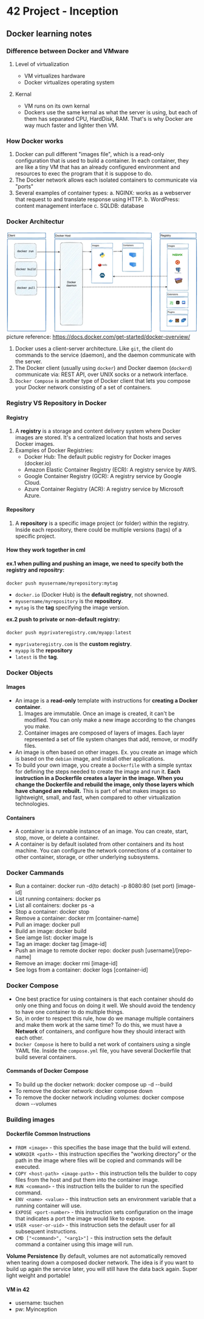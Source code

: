 # 42 Project - Inception


## Docker learning notes

### Difference between Docker and VMware

1. Level of virtualization
    - VM virtualizes hardware
    - Docker virtualizes operating system

2. Kernal
    - VM runs on its own kernal
    - Dockers use the same kernal as what the server is using, but each of them has separated CPU, HardDisk, RAM. That's is why Docker are way much faster and lighter then VM.

### How Docker works

1. Docker can pull different "images file", which is a read-only configuration that is used to build a container. In each container, they are like a tiny VM that has an already configured environment and resources to exec the program that it is suppose to do.
2. The Docker network allows each isolated containers to communicate via "ports"
3. Several examples of container types:
    a. NGINX: works as a webserver that request to and translate response using HTTP.
    b. WordPress: content management interface
    c. SQLDB: database


### Docker Architectur
![alt text](image/docker-architecture.webp)
picture reference: https://docs.docker.com/get-started/docker-overview/

1. Docker uses a client-server architecture. Like `git`, the client do commands to the service (daemon), and the daemon communicate with the server.
2. The Docker client (usually using `docker`) and Docker daemon (`dockerd`) communicate via: REST API, over UNIX socks or a network interface.
3. `Docker Compose` is another type of Docker client that lets you compose your Docker network consisting of a set of containers.

### Registry VS Repository in Docker

#### **Registry**
1. A **registry** is a storage and content delivery system where Docker images are stored. It's a centralized location that hosts and serves Docker images.
2. Examples of Docker Registries:
    - Docker Hub: The default public registry for Docker images (docker.io)
    - Amazon Elastic Container Registry (ECR): A registry service by AWS.
    - Google Container Registry (GCR): A registry service by Google Cloud.
    - Azure Container Registry (ACR): A registry service by Microsoft Azure.
#### **Repository**
1. A **repository** is a specific image project (or folder) within the registry. Inside each repository, there could be multiple versions (tags) of a specific project.

#### How they work together in cml

**ex.1 when pulling and pushing an image, we need to specify both the registry and repositry:**\
\
`docker push myusername/myrepository:mytag`

- `docker.io` (Docker Hub) is the **default registry**, not showned.
- `myusername/myrepository` is the **repository**.
- `mytag` is the **tag** specifying the image version.

**ex.2 push to private or non-default registry:**\
\
`docker push myprivateregistry.com/myapp:latest`

- `myprivateregistry.com` is the **custom registry**.
- `myapp` is the **repository**
- `latest` is the **tag**.

### Docker Objects
#### **Images**
- An image is a **read-only** template with instructions for **creating a Docker container**.
    1. Images are immutable. Once an image is created, it can't be modified. You can only make a new image according to the changes you make.
    2. Container images are composed of layers of images. Each layer represented a set of file system changes that add, remove, or modify files.
- An image is often based on other images. Ex. you create an image which is based on the `debian` image, and install other applications.
- To build your own image, you create a `Dockerfile` with a simple syntax for defining the steps needed to create the image and run it. **Each instruction in a Dockerfile creates a layer in the image. When you change the Dockerfile and rebuild the image, only those layers which have changed are rebuilt.** This is part of what makes images so lightweight, small, and fast, when compared to other virtualization technologies.
#### **Containers**
- A container is a runnable instance of an image. You can create, start, stop, move, or delete a container.
- A container is by default isolated from other containers and its host machine. You can configure the network connections of a container to other container, storage, or other underlying subsystems.

### Docker Cammands

- Run a container: docker run -d(to detach) -p 8080:80 (set port) [image-id]
- List running containers: docker ps
- List all containers:  docker ps -a
- Stop a container: docker stop
- Remove a container: docker rm [container-name]
- Pull an image: docker pull
- Build an image: docker build
- See iamge list: docker image ls
- Tag an image: docker tag [image-id]
- Push an image to remote docker repo: docker push [username]/[repo-name]
- Remove an image: docker rmi [image-id]
- See logs from a container: docker logs [container-id]

### Docker Compose

- One best practice for using containers is that each container should do only one thing and focus on doing it well. We should avoid the tendency to have one container to do multiple things.
- So, in order to respect this rule, how do we manage multiple containers and make them work at the same time? To do this, we must have a **Network** of containers, and configure how they should interact with each other.
- `Docker Compose` is here to build a net work of containers using a single YAML file. Inside the `compose.yml` file, you have several Dockerfile that build several containers.

#### Commands of Docker Compose

- To build up the docker network: docker compose up -d --build
- To remove the docker network: docker compose down
- To remove the docker network including volumes: docker compose down --volumes

### Building images

#### Dockerfile Common Instructions

- `FROM <image>` - this specifies the base image that the build will extend.
- `WORKDIR <path>` - this instruction specifies the "working directory" or the path in the image where files will be copied and commands will be executed.
- `COPY <host-path> <image-path>` - this instruction tells the builder to copy files from the host and put them into the container image.
- `RUN <command>` - this instruction tells the builder to run the specified command.
- `ENV <name> <value>` - this instruction sets an environment variable that a running container will use.
- `EXPOSE <port-number>` - this instruction sets configuration on the image that indicates a port the image would like to expose.
- `USER <user-or-uid>` - this instruction sets the default user for all subsequent instructions.
- `CMD ["<command>", "<arg1>"]` - this instruction sets the default command a container using this image will run.

**Volume Persistence**
By default, volumes are not automatically removed when tearing down a composed docker network. The idea is if you want to build up again the service later, you will still have the data back again. Super light weight and portable!


#### VM in 42
- username: tsuchen
- pw: Myinception
